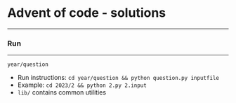 # Advent of code - solutions
---

### Run
---

`year/question`

- Run instructions: `cd year/question && python question.py inputfile`
- Example: `cd 2023/2 && python 2.py 2.input`
- `lib/` contains common utilities
